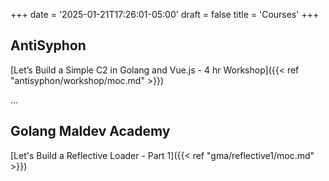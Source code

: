 +++
date = '2025-01-21T17:26:01-05:00'
draft = false
title = 'Courses'
+++
## AntiSyphon 
[Let’s Build a Simple C2 in Golang and Vue.js - 4 hr Workshop]({{< ref "antisyphon/workshop/moc.md" >}})

...
## Golang Maldev Academy
[Let's Build a Reflective Loader - Part 1]({{< ref "gma/reflective1/moc.md" >}})